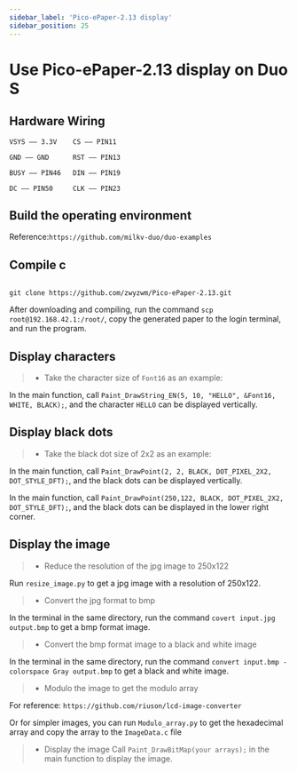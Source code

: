 ```yaml
---
sidebar_label: 'Pico-ePaper-2.13 display'
sidebar_position: 25
---
```


# Use Pico-ePaper-2.13 display on Duo S

## Hardware Wiring

```
VSYS —— 3.3V    CS —— PIN11
 
GND —— GND      RST —— PIN13

BUSY —— PIN46   DIN —— PIN19

DC —— PIN50     CLK —— PIN23

```

## Build the operating environment

Reference:` https://github.com/milkv-duo/duo-examples `

## Compile c

```

git clone https://github.com/zwyzwm/Pico-ePaper-2.13.git

```

After downloading and compiling, run the command ` scp root@192.168.42.1:/root/ `, copy the generated paper to the login terminal, and run the program.

## Display characters

> - Take the character size of `Font16` as an example:

In the main function, call `Paint_DrawString_EN(5, 10, "HELLO", &Font16, WHITE, BLACK);`, and the character `HELLO` can be displayed vertically.

## Display black dots

> - Take the black dot size of 2x2 as an example:

In the main function, call `Paint_DrawPoint(2, 2, BLACK, DOT_PIXEL_2X2, DOT_STYLE_DFT);`, and the black dots can be displayed vertically.

In the main function, call `Paint_DrawPoint(250,122, BLACK, DOT_PIXEL_2X2, DOT_STYLE_DFT);`, and the black dots can be displayed in the lower right corner.

## Display the image

> - Reduce the resolution of the jpg image to 250x122

Run ` resize_image.py ` to get a jpg image with a resolution of 250x122.

> - Convert the jpg format to bmp

In the terminal in the same directory, run the command ` covert input.jpg output.bmp ` to get a bmp format image.

> - Convert the bmp format image to a black and white image

In the terminal in the same directory, run the command ` convert input.bmp -colorspace Gray output.bmp ` to get a black and white image.

> - Modulo the image to get the modulo array

For reference: ` https://github.com/riuson/lcd-image-converter `

Or for simpler images, you can run ` Modulo_array.py ` to get the hexadecimal array and copy the array to the ` ImageData.c ` file
> - Display the image
Call ` Paint_DrawBitMap(your arrays); ` in the main function to display the image.







